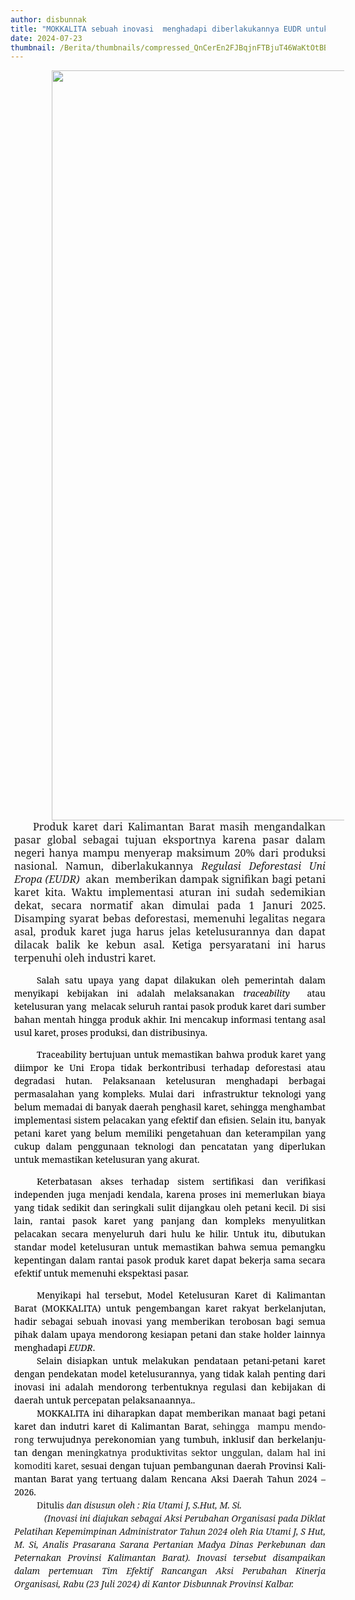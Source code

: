 ```yaml
---
author: disbunnak
title: "MOKKALITA sebuah inovasi  menghadapi diberlakukannya EUDR untuk karet berkelanjutan di Kalimantan Barat"
date: 2024-07-23
thumbnail: /Berita/thumbnails/compressed_QnCerEn2FJBqjnFTBjuT46WaKtOtBB81gobiqNUH.jpg
---
```

<p class="MsoNormal" style="text-align: justify; text-indent: 22.5pt; line-height: 150%; mso-layout-grid-align: none; text-autospace: none; margin: 0cm 0cm .0001pt 4.5pt;"><span style="font-family: 'Bookman Old Style', 'serif'; font-size: 12pt; text-indent: 22.5pt;"><img src="/images/sIJXUVH5m8nZdvp6sjww.jpg" width="1600" height="1200" alt="" /></span></p>
<p class="MsoNormal" style="text-align: justify; text-indent: 22.5pt; line-height: 150%; mso-layout-grid-align: none; text-autospace: none; margin: 0cm 0cm .0001pt 4.5pt;"><span style="font-family: 'Bookman Old Style', 'serif'; font-size: 12pt; text-indent: 22.5pt;">Produk karet dari Kalimantan Barat masih mengandalkan pasar global sebagai tujuan eksportnya karena pasar dalam negeri hanya mampu menyerap maksimum 20% dari produksi nasional. Namun, diberlakukannya </span><i style="font-family: 'Bookman Old Style', 'serif'; font-size: 12pt; text-indent: 22.5pt;">Regulasi Deforestasi Uni Eropa (EUDR)</i><span style="font-family: 'Bookman Old Style', 'serif'; font-size: 12pt; text-indent: 22.5pt;">&nbsp; </span><span style="font-family: 'Bookman Old Style', 'serif'; font-size: 12pt; text-indent: 22.5pt;">akan </span><span style="font-family: 'Bookman Old Style', 'serif'; font-size: 12pt; text-indent: 22.5pt;">&nbsp;</span><span style="font-family: 'Bookman Old Style', 'serif'; font-size: 12pt; text-indent: 22.5pt;">memberikan dampak signifikan bagi petani karet kita. Waktu implementasi aturan ini sudah sedemikian dekat, secara normatif akan dimulai pada 1 Januri 2025. Disamping syarat bebas deforestasi, memenuhi legalitas negara asal, produk karet juga harus jelas ketelusurannya dan dapat dilacak balik ke kebun asal. Ketiga persyaratani ini harus terpenuhi oleh industri karet.</span></p>
<p class="MsoListParagraphCxSpFirst" style="margin-left: 4.5pt; mso-add-space: auto; text-align: justify; text-indent: 27.0pt; line-height: 150%; mso-layout-grid-align: none; text-autospace: none;"><span style="font-family: 'Bookman Old Style','serif'; mso-fareast-font-family: Arial; mso-bidi-font-family: Arial; color: black; mso-themecolor: text1; mso-ansi-language: EN-US; mso-fareast-language: EN-US;">Salah satu upaya yang dapat dilakukan oleh pemerintah dalam menyikapi kebijakan ini adalah melaksanakan <i>traceability</i><span style="mso-spacerun: yes;">&nbsp; </span>atau ketelusuran</span><span lang="DE" style="font-family: 'Bookman Old Style','serif'; mso-fareast-font-family: Arial; mso-bidi-font-family: Arial; color: black; mso-themecolor: text1;"> yang </span><span lang="DE" style="font-family: 'Bookman Old Style','serif'; mso-fareast-font-family: Arial; mso-bidi-font-family: Arial; color: black; mso-themecolor: text1; mso-ansi-language: EN-US; mso-fareast-language: EN-US;"><span style="mso-spacerun: yes;">&nbsp;</span></span><span style="font-family: 'Bookman Old Style','serif'; mso-fareast-font-family: Arial; mso-bidi-font-family: Arial; color: black; mso-themecolor: text1; mso-ansi-language: EN-US; mso-fareast-language: EN-US;">melacak seluruh rantai pasok produk karet dari sumber bahan mentah hingga produk akhir. Ini mencakup informasi tentang asal usul karet, proses produksi, dan distribusinya. <o:p></o:p></span></p>
<p class="MsoListParagraphCxSpMiddle" style="margin-left: 4.5pt; mso-add-space: auto; text-align: justify; text-indent: 27.0pt; line-height: 150%; mso-layout-grid-align: none; text-autospace: none;"><span style="font-family: 'Bookman Old Style','serif'; mso-fareast-font-family: Arial; mso-bidi-font-family: Arial; color: black; mso-themecolor: text1; mso-ansi-language: EN-US; mso-fareast-language: EN-US;">Traceability bertujuan untuk memastikan bahwa produk karet yang diimpor ke Uni Eropa tidak berkontribusi terhadap deforestasi atau degradasi hutan. Pelaksanaan ketelusuran menghadapi berbagai permasalahan yang kompleks. Mulai dari<span style="mso-spacerun: yes;">&nbsp; </span>infrastruktur teknologi yang belum memadai di banyak daerah penghasil karet, sehingga menghambat implementasi sistem pelacakan yang efektif dan efisien. Selain itu, banyak petani karet yang belum memiliki pengetahuan dan keterampilan yang cukup dalam penggunaan teknologi dan pencatatan yang diperlukan untuk memastikan ketelusuran yang akurat. <o:p></o:p></span></p>
<p class="MsoListParagraphCxSpLast" style="margin-left: 4.5pt; mso-add-space: auto; text-align: justify; text-indent: 27.0pt; line-height: 150%; mso-layout-grid-align: none; text-autospace: none;"><span style="font-family: 'Bookman Old Style','serif'; mso-fareast-font-family: Arial; mso-bidi-font-family: Arial; color: black; mso-themecolor: text1; mso-ansi-language: EN-US; mso-fareast-language: EN-US;">Keterbatasan akses terhadap sistem sertifikasi dan verifikasi independen juga menjadi kendala, karena proses ini memerlukan biaya yang tidak sedikit dan seringkali sulit dijangkau oleh petani kecil. Di sisi lain, rantai pasok karet yang panjang dan kompleks menyulitkan pelacakan secara menyeluruh dari hulu ke hilir. Untuk itu, dibutukan standar model ketelusuran untuk memastikan bahwa semua pemangku kepentingan dalam rantai pasok produk karet dapat bekerja sama secara efektif untuk memenuhi ekspektasi pasar.<o:p></o:p></span></p>
<p style="text-align: justify; text-indent: 27.0pt; line-height: 150%; margin: 0cm 0cm .0001pt 4.5pt;"><span style="font-family: 'Bookman Old Style','serif'; mso-fareast-font-family: Arial; mso-bidi-font-family: Arial; color: black; mso-themecolor: text1; mso-ansi-language: EN-US; mso-fareast-language: EN-US;">Menyikapi hal tersebut, Model Ketelusuran Karet di Kalimantan Barat (MOKKALITA) untuk pengembangan karet rakyat berkelanjutan, hadir sebagai sebuah inovasi yang memberikan terobosan bagi semua pihak dalam upaya mendorong kesiapan petani dan stake holder lainnya menghadapi <i>EUDR</i>. <o:p></o:p></span></p>
<p style="text-align: justify; text-indent: 27.0pt; line-height: 150%; margin: 0cm 0cm .0001pt 4.5pt;"><span style="font-family: 'Bookman Old Style','serif'; mso-fareast-font-family: Arial; mso-bidi-font-family: Arial; color: black; mso-themecolor: text1; mso-ansi-language: EN-US; mso-fareast-language: EN-US;">Selain disiapkan untuk melakukan pendataan petani-petani karet dengan pendekatan model ketelusurannya, yang tidak kalah penting dari inovasi ini adalah mendorong terbentuknya regulasi dan kebijakan di daerah untuk percepatan pelaksanaannya.. <o:p></o:p></span></p>
<p style="text-align: justify; text-indent: 27.0pt; line-height: 150%; margin: 0cm 0cm .0001pt 4.5pt;"><span style="font-family: 'Bookman Old Style','serif'; mso-fareast-font-family: Arial; mso-bidi-font-family: Arial; color: black; mso-themecolor: text1; mso-ansi-language: EN-US; mso-fareast-language: EN-US;">MOKKALITA ini diharapkan dapat memberikan manaat bagi petani karet dan indutri karet di Kalimantan Barat, </span><span lang="DE" style="font-family: 'Bookman Old Style','serif'; mso-bidi-font-family: Arial;">sehingga <span style="mso-spacerun: yes;">&nbsp;</span>mampu mendorong </span><span lang="DE" style="font-family: 'Bookman Old Style','serif'; mso-fareast-font-family: Arial; mso-bidi-font-family: Arial; color: black; mso-themecolor: text1;">terwujudnya perekonomian yang tumbuh, inklusif dan berkelanjutan dengan m</span><span lang="DE" style="font-family: 'Bookman Old Style','serif'; mso-fareast-font-family: Calibri; mso-fareast-theme-font: minor-latin; mso-bidi-font-family: Arial;">eningkatnya </span><span lang="DE" style="font-family: 'Bookman Old Style','serif'; mso-bidi-font-family: Arial;">p</span><span lang="DE" style="font-family: 'Bookman Old Style','serif'; mso-fareast-font-family: Calibri; mso-fareast-theme-font: minor-latin; mso-bidi-font-family: Arial;">roduktivitas sektor unggulan</span><span lang="DE" style="font-family: 'Bookman Old Style','serif'; mso-bidi-font-family: Arial;">, dalam hal ini komoditi karet, </span><span lang="DE" style="font-family: 'Bookman Old Style','serif'; mso-fareast-font-family: Arial; mso-bidi-font-family: Arial; color: black; mso-themecolor: text1;">sesuai dengan tujuan pembangunan daerah Provinsi Kalimantan Barat yang tertuang dalam Rencana Aksi Daerah Tahun 2024 &ndash; 2026.</span></p>
<p style="text-align: justify; text-indent: 27.0pt; line-height: 150%; margin: 0cm 0cm .0001pt 4.5pt;"><span style="text-indent: 27pt;"><span style="font-family: 'Bookman Old Style', 'serif';"></span></span></p>
<p style="text-align: justify; text-indent: 27.0pt; line-height: 150%; margin: 0cm 0cm .0001pt 4.5pt;"><span style="text-indent: 27pt;"><span style="font-family: 'Bookman Old Style', 'serif';">Ditulis </span></span><i style="text-align: left; text-indent: 27pt;"><span style="font-family: 'Bookman Old Style', 'serif';">dan disusun oleh : Ria Utami J, S.Hut, M. Si.&nbsp;</span></i></p>
<p style="text-align: justify; text-indent: 36.0pt; line-height: 150%; margin: 0cm 0cm .0001pt 4.5pt;"><i style="text-indent: 27pt;"><span style="font-family: 'Bookman Old Style', 'serif';">(Inovasi ini diajukan sebagai Aksi Perubahan Organisasi pada Diklat Pelatihan Kepemimpinan Administrator Tahun 2024 oleh Ria Utami J, S Hut, M. Si, Analis Prasarana Sarana Pertanian Madya Dinas Perkebunan dan Peternakan Provinsi Kalimantan Barat). Inovasi tersebut disampaikan dalam pertemuan Tim Efektif Rancangan Aksi Perubahan Kinerja Organisasi, Rabu (23 Juli 2024) di Kantor Disbunnak Provinsi Kalbar.</span></i></p>
<p class="MsoNormal" style="text-align: justify; text-indent: 22.5pt; line-height: 150%; mso-layout-grid-align: none; text-autospace: none; margin: 0cm 0cm .0001pt 4.5pt;"><span style="font-size: 12.0pt; line-height: 150%; font-family: 'Bookman Old Style','serif'; mso-fareast-font-family: Arial; mso-bidi-font-family: Arial; color: black; mso-themecolor: text1;"><o:p>&nbsp;</o:p></span></p>
<p class="MsoNormal"><span style="font-size: 12.0pt; line-height: 107%; font-family: 'Bookman Old Style','serif'; mso-fareast-font-family: Arial; mso-bidi-font-family: Arial; color: black; mso-themecolor: text1;"><o:p>&nbsp;</o:p></span></p>